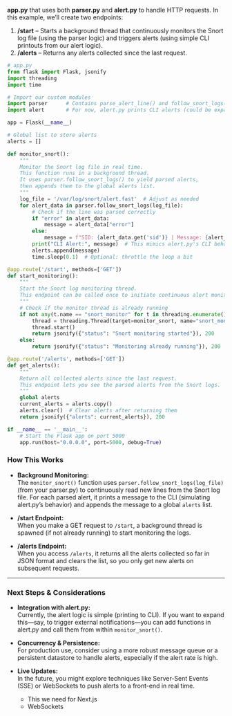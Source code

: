 **app.py** that uses both **parser.py** and **alert.py** to handle HTTP requests. In this example, we’ll create two endpoints:

1. **/start** – Starts a background thread that continuously monitors the Snort log file (using the parser logic) and triggers alerts (using simple CLI printouts from our alert logic).
2. **/alerts** – Returns any alerts collected since the last request.

```python
# app.py
from flask import Flask, jsonify
import threading
import time

# Import our custom modules
import parser      # Contains parse_alert_line() and follow_snort_logs()
import alert       # For now, alert.py prints CLI alerts (could be expanded)

app = Flask(__name__)

# Global list to store alerts
alerts = []

def monitor_snort():
    """
    Monitor the Snort log file in real time.
    This function runs in a background thread.
    It uses parser.follow_snort_logs() to yield parsed alerts,
    then appends them to the global alerts list.
    """
    log_file = '/var/log/snort/alert.fast'  # Adjust as needed
    for alert_data in parser.follow_snort_logs(log_file):
        # Check if the line was parsed correctly
        if "error" in alert_data:
            message = alert_data["error"]
        else:
            message = f"SID: {alert_data.get('sid')} | Message: {alert_data.get('alert')}"
        print("CLI Alert:", message)  # This mimics alert.py's CLI behavior
        alerts.append(message)
        time.sleep(0.1)  # Optional: throttle the loop a bit

@app.route('/start', methods=['GET'])
def start_monitoring():
    """
    Start the Snort log monitoring thread.
    This endpoint can be called once to initiate continuous alert monitoring.
    """
    # Check if the monitor thread is already running
    if not any(t.name == "snort_monitor" for t in threading.enumerate()):
        thread = threading.Thread(target=monitor_snort, name="snort_monitor", daemon=True)
        thread.start()
        return jsonify({"status": "Snort monitoring started"}), 200
    else:
        return jsonify({"status": "Monitoring already running"}), 200

@app.route('/alerts', methods=['GET'])
def get_alerts():
    """
    Return all collected alerts since the last request.
    This endpoint lets you see the parsed alerts from the Snort logs.
    """
    global alerts
    current_alerts = alerts.copy()
    alerts.clear()  # Clear alerts after returning them
    return jsonify({"alerts": current_alerts}), 200

if __name__ == '__main__':
    # Start the Flask app on port 5000
    app.run(host="0.0.0.0", port=5000, debug=True)
```

### **How This Works**

- **Background Monitoring:**  
    The `monitor_snort()` function uses `parser.follow_snort_logs(log_file)` (from your parser.py) to continuously read new lines from the Snort log file. For each parsed alert, it prints a message to the CLI (simulating alert.py’s behavior) and appends the message to a global `alerts` list.
    
- **/start Endpoint:**  
    When you make a GET request to `/start`, a background thread is spawned (if not already running) to start monitoring the logs.
    
- **/alerts Endpoint:**  
    When you access `/alerts`, it returns all the alerts collected so far in JSON format and clears the list, so you only get new alerts on subsequent requests.

---

### **Next Steps & Considerations**

- **Integration with alert.py:**  
    Currently, the alert logic is simple (printing to CLI). If you want to expand this—say, to trigger external notifications—you can add functions in alert.py and call them from within `monitor_snort()`.
    
- **Concurrency & Persistence:**  
    For production use, consider using a more robust message queue or a persistent datastore to handle alerts, especially if the alert rate is high.
    
- **Live Updates:**  
    In the future, you might explore techniques like Server-Sent Events (SSE) or WebSockets to push alerts to a front-end in real time.
    - This we need for Next.js 
    - WebSockets